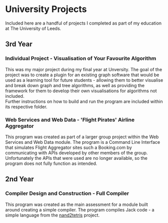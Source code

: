 # University Projects
Included here are a handful of projects I completed as part of my education at The University of Leeds.

## 3rd Year
### Individual Project - Visualisation of Your Favourite Algorithm
This was my major project during my final year at Unversity. The goal of the project was to create a plugin for an existing graph software that would be used as a learning tool for future students - allowing them to better visualise and break down graph and tree algorithms, as well as providing the framework for them to develop their own visualisations for algorithms not included.\
Further instructions on how to build and run the program are included within its respective folder.

### Web Services and Web Data - 'Flight Pirates' Airline Aggregator
This program was created as part of a larger group project within the Web Services and Web Data module. The program is a Command Line Interface that simulates Flight Aggregator sites such a Booking.com by communicating with APIs developed by other members of the group.\
Unfortunately the APIs that were used are no longer available, so the program does not fully function as intended.

## 2nd Year
### Compiler Design and Construction - Full Compiler
This program was created as the main assessment for a module built around creating a simple compiler. The program compiles Jack code - a simple language from the [nand2tetris](https://www.nand2tetris.org/) project.
